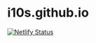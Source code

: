 # i10s.github.io
[![Netlify Status](https://api.netlify.com/api/v1/badges/ab740aca-b8e6-419e-85ee-5d479bd66d51/deploy-status)](https://app.netlify.com/sites/ifuentes/deploys)

